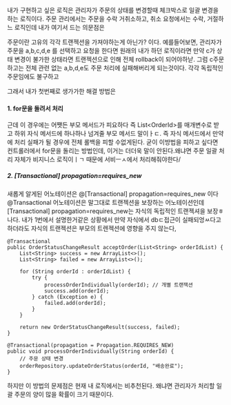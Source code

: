 내가 구현하고 싶은 로직은 관리자가 주문의 상태를 변경할때 체크박스로 일괄 변경을 하는 로직이다.
주문 관리에서는 주문을 수락 거취소하고, 취소 요청에서는 수락, 거절하느 로직인데
내가 여기서 드는 의문점은


주문이란 고유의 각각 트랜젝션을 가져야하는게 아닌가? 이다.
예를들어보면, 관리자가 주문을 a,b,c,d,e 를 선택하고 요청을 한다면
원래의 내가 하던 로직이라면 만약 c가 상태 변경이 불가한 상태라면 트랜젝션으로 인해 전체 rollback이 되어야하낟.
그럼 c주문하고는 전체 관련 없는 a,b,d,e도 주문 처리에 실패해버리게 되는것이다.
각각 독립적인 주문임에도 불구하고

그래서 내가 첫번째로 생가가한 해결 방법은

#### 1. for문을 돌려서 처리
근데 이 경우에는 어쨋든 부모 메서드가 피요하다 즉 List\<OrderId\>를 매개변수로 받고 하위 자식 메서드에 하나하나 넘겨줄 부모 메서드 말이ㅏㄷ. 즉 자식 메서드에서 만약에 처리 실패가 될 경우에 전체 롤백을 피할 수없게된다. 
굳이 이방법을 피하고 싶다면 컨트롤러에서 for문을 돌리는 방법인데, 이거는 더더욱 말이 안된다.왜냐면 주문 일괄 처리 자체가 비지니스 로직이ㅣㄱ 때문에 서비ㅡㅅ에서 처리해줘야한다/

##### 2. \[Transactional\] propagation=requires_new
새롭게 알게된 어노테이션은 @[Transactional\] propagation=requires_new 이다 @Transactional 어노테이션은 말그대로 트랜젝션을 보장하는 어노테이션인데
\[Transactional\] propagation=requires_new는 자식의 독립적인 트랜젝셔을 보장ㅎ나다.
내가 1번에서 설명한거같은 상황에서 만약 자식에서 dbㄷ접근이 실패되엉ㅆ다고 하더라도 자식의 트랜젝션은 부모의 트렌젝션에 영향을 주지 않는다,
```
@Transactional
public OrderStatusChangeResult acceptOrder(List<String> orderIdList) {
    List<String> success = new ArrayList<>();
    List<String> failed = new ArrayList<>();

    for (String orderId : orderIdList) {
        try {
            processOrderIndividually(orderId); // 개별 트랜잭션
            success.add(orderId);
        } catch (Exception e) {
            failed.add(orderId);
        }
    }

    return new OrderStatusChangeResult(success, failed);
}

@Transactional(propagation = Propagation.REQUIRES_NEW)
public void processOrderIndividually(String orderId) {
    // 주문 상태 변경
    orderRepository.updateOrderStatus(orderId, "배송완료");
}
```
하지만 이 방법의 문제점은 현재 내 로직에서는 비추천된다.
왜냐면 관리자가 처리할 일괄 주문의 양이 많을 확률이 크기 때문이다.

